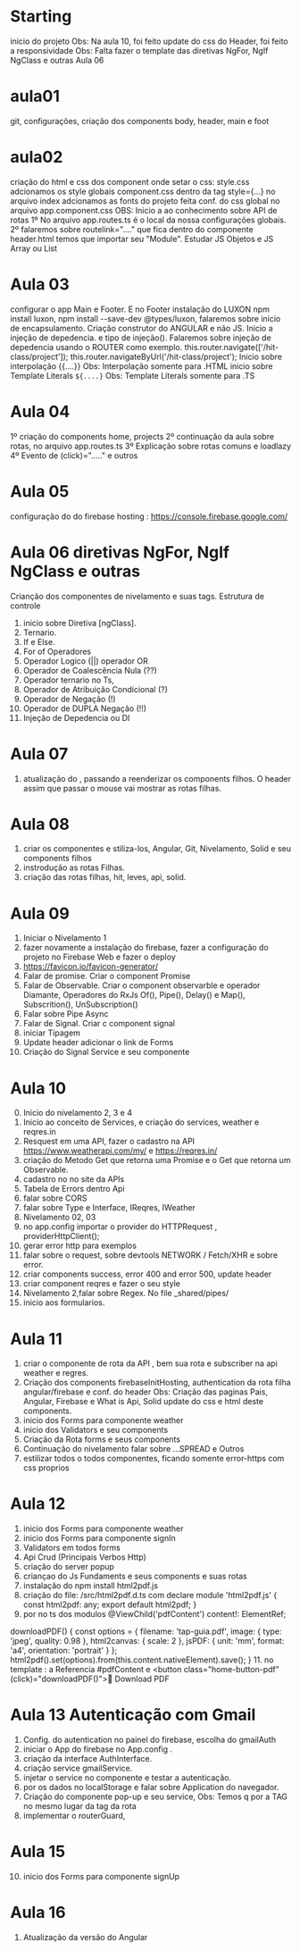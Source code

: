 # Starting

inicio do projeto
Obs: Na aula 10, foi feito update do css do Header, foi feito a responsividade
Obs: Falta fazer o template das diretivas NgFor, NgIf NgClass e outras Aula 06

# aula01

git, configurações, criação dos components body, header, main e foot

# aula02

criação do html e css dos component
onde setar o css:
style.css adcionamos os style globais
component.css
dentro da tag style={...}
no arquivo index adcionamos as fonts do projeto
feita conf. do css global no arquivo app.component.css
OBS: Inicio a ao conhecimento sobre API de rotas
1º No arquivo app.routes.ts é o local da nossa configurações globais.
2º falaremos sobre routelink="...." que fica dentro do componente header.html
temos que importar seu "Module".
Estudar JS Objetos e JS Array ou List

# Aula 03

configurar o app Main e Footer. E no Footer
instalação do LUXON npm install luxon, npm install --save-dev @types/luxon, falaremos sobre inicio de encapsulamento.
Criação construtor do ANGULAR e não JS.
Inicio a injeção de depedencia. e tipo de injeção().
Falaremos sobre injeção de depedencia usando o ROUTER como exemplo. this.router.navigate(['/hit-class/project']); this.router.navigateByUrl('/hit-class/project');
Inicio sobre interpolação {{....}} Obs: Interpolação somente para .HTML
inicio sobre Template Literals `${....}` Obs: Template Literals somente para .TS

# Aula 04

1º criação do components home, projects
2º continuação da aula sobre rotas, no arquivo app.routes.ts
3º Explicação sobre rotas comuns e loadlazy
4º Evento de (click)="....." e outros

# Aula 05

configuração do do firebase hosting : https://console.firebase.google.com/

# Aula 06 diretivas NgFor, NgIf NgClass e outras

Crianção dos componentes de nivelamento e suas tags.
Estrutura de controle

1. inicio sobre Diretiva [ngClass].
2. Ternario.
3. If e Else.
4. For of
   Operadores
5. Operador Logico (||) operador OR
6. Operador de Coalescência Nula (??)
7. Operador ternario no Ts,
8. Operador de Atribuição Condicional (?)
9. Operador de Negação (!)
10. Operador de DUPLA Negação (!!)
11. Injeção de Depedencia ou DI

# Aula 07

1. atualização do <app-header>, passando a reenderizar os components filhos.
   O header assim que passar o mouse vai mostrar as rotas filhas.

# Aula 08

1. criar os componentes e stiliza-los, Angular, Git, Nivelamento, Solid e seu components filhos
2. instrodução as rotas Filhas.
3. criação das rotas filhas, hit, leves, api, solid.

# Aula 09

1. Iniciar o Nivelamento 1
2. fazer novamente a instalação do firebase, fazer a configuração do projeto no Firebase Web e fazer o deploy
3. https://favicon.io/favicon-generator/
4. Falar de promise. Criar o component Promise
5. Falar de Observable. Criar o component observarble e operador Diamante<any>, Operadores do RxJs Of(), Pipe(), Delay() e Map(), Subscrition(), UnSubscription()
6. Falar sobre Pipe Async
7. Falar de Signal. Criar c component signal
8. iniciar Tipagem
9. Update header adicionar o link de Forms
10. Criação do Signal Service e seu componente

# Aula 10

0. Inicio do nivelamento 2, 3 e 4
1. Inicio ao conceito de Services, e criação do services, weather e reqres.in
2. Resquest em uma API, fazer o cadastro na API https://www.weatherapi.com/my/ e https://reqres.in/
3. criação do Metodo Get que retorna uma Promise e o Get que retorna um Observable.
4. cadastro no no site da APIs
5. Tabela de Errors dentro Api
6. falar sobre CORS
7. falar sobre Type e Interface, IReqres, IWeather
8. Nivelamento 02, 03
9. no app.config importar o provider do HTTPRequest , providerHttpClient();
10. gerar error http para exemplos
11. falar sobre o request, sobre devtools NETWORK / Fetch/XHR e sobre error.
12. criar components success, error 400 and error 500, update header
13. criar component reqres e fazer o seu style
14. Nivelamento 2,falar sobre Regex. No file \_shared/pipes/
15. inicio aos formularios.

# Aula 11

1. criar o componente de rota da API , bem sua rota e subscriber na api weather e regres.
2. Criação dos components firebaseInitHosting, authentication da rota filha angular/firebase e conf. do header
   Obs: Criação das paginas Pais, Angular, Firebase e What is Api, Solid update do css e html deste components.
3. inicio dos Forms para componente weather
4. inicio dos Validators e seu components
5. Criação da Rota forms e seus components
6. Continuação do nivelamento falar sobre ...SPREAD e Outros
7. estilizar todos o todos componentes, ficando somente error-https com css proprios

# Aula 12

1. inicio dos Forms para componente weather
2. inicio dos Forms para componente signIn
4. Validators em todos forms
5. Api Crud (Principais Verbos Http)
6. criação do server popup
7. criançao do Js Fundaments e seus components e suas rotas
8. instalação do npm install html2pdf.js
9. criação do file: /src/html2pdf.d.ts com declare module 'html2pdf.js' {
   const html2pdf: any;
   export default html2pdf;
   }
10. por no ts dos modulos @ViewChild('pdfContent') content!: ElementRef;

downloadPDF() {
const options = {
filename: 'tap-guia.pdf',
image: { type: 'jpeg', quality: 0.98 },
html2canvas: { scale: 2 },
jsPDF: { unit: 'mm', format: 'a4', orientation: 'portrait' }
};
html2pdf().set(options).from(this.content.nativeElement).save();
} 
11. no template : a Referencia #pdfContent e <button class="home-button-pdf" (click)="downloadPDF()">📄 Download PDF</button>

# Aula 13 Autenticação com Gmail
1. Config. do autentication no painel do firebase, escolha do gmailAuth
2. iniciar o App do firebase no App.config .
3. criação da interface AuthInterface.
4. criação service gmailService.
5. injetar o service no componente e testar a autenticação.
6. por os dados no localStorage e falar sobre Application do navegador.
7. Criação do componente pop-up e seu service, Obs: Temos q por a TAG no mesmo lugar da tag da rota
8. implementar o routerGuard, 


# Aula 15
10. inicio dos Forms para componente signUp

# Aula 16

1. Atualização da versão do Angular
